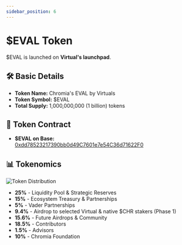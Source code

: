 ```yaml
---
sidebar_position: 6
---
```


# $EVAL Token

$EVAL is launched on **Virtual's launchpad**.

## 🛠 Basic Details

- **Token Name:** Chromia's EVAL by Virtuals  
- **Token Symbol:** $EVAL  
- **Total Supply:** 1,000,000,000 (1 billion) tokens  

## 🔗 Token Contract

- **$EVAL on Base:**  
  [0xdd78523217390bb0d49C7601e7e54C36d71622F0](https://basescan.org/address/0xdd78523217390bb0d49c7601e7e54c36d71622f0)

## 📊 Tokenomics

![Token Distribution](/assets/token-distribution.jpeg)

- **25%** - Liquidity Pool & Strategic Reserves  
- **15%** - Ecosystem Treasury & Partnerships  
- **5%** - Vader Partnerships  
- **9.4%** - Airdrop to selected Virtual & native $CHR stakers (Phase 1)  
- **15.6%** - Future Airdrops & Community  
- **18.5%** - Contributors  
- **1.5%** - Advisors  
- **10%** - Chromia Foundation  
